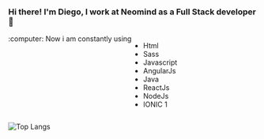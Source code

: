 ### Hi there! I'm Diego, I work at Neomind as a Full Stack developer 👋

<div style="display:flex;">
  :computer: Now i am constantly using
  <ul>
    <li>Html</li>
    <li>Sass</li>
    <li>Javascript</li>
    <li>AngularJs</li>
    <li>Java</li>
    <li>ReactJs</li>
    <li>NodeJs</li>
    <li>IONIC 1</li>
  </ul>
</div>

![Top Langs](https://github-readme-stats.vercel.app/api/top-langs/?username=DiegoPriess&theme=tokyonight)
